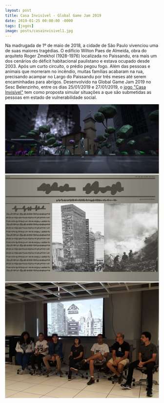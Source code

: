 ```yaml
---
layout: post
title: Casa Invisível - Global Game Jam 2019
date: 2019-01-25 00:00:00 -0000
tags: [jogos]
image: posts/casainvisivel1.jpg
---
```


Na madrugada de 1º de maio de 2018, a cidade de São Paulo vivenciou uma de suas maiores tragédias. O edifício Wilton Paes de Almeida, obra do arquiteto Roger Zmekhol (1928-1976) localizada no Paissandu, era mais um dos cenários do déficit habitacional paulistano e estava ocupado desde 2003. Após um curto circuito, o prédio pegou fogo. Além das pessoas e animais que morreram no incêndio, muitas famílias acabaram na rua, precisando acampar no Largo do Paissandu por três meses até serem encaminhadas para abrigos. Desenvolvido na Global Game Jam 2019 no Sesc Belenzinho, entre os dias 25/01/2019 e 27/01/2019, o <a href="https://globalgamejam.org/2019/games/casa-invisível">jogo "Casa Invisível"</a> tem como proposta simular situações a que são submetidas as pessoas em estado de vulnerabilidade social.

![a1]
![a2]
![a3]

[a1]: /assets/img/posts/casainvisivel2.jpg "Imagem do jogo"
[a2]: /assets/img/posts/casainvisivel3.jpg "Imagem do jogo"
[a3]: /assets/img/posts/casainvisivel4.jpeg "Apresentação do jogo"
